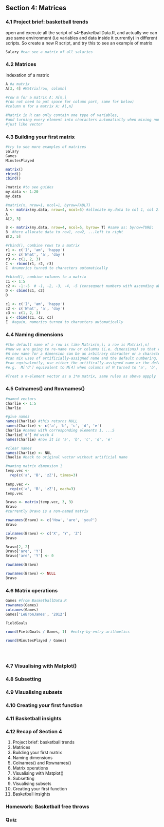 ## Section 4: Matrices

### 4.1 Project brief: basketball trends


open and execute all the script of s4-BasketballData.R, and actually 
we can use same environment (i.e variables and data inside it currently) in different scripts.
So create a new R script, and 
try this to see an example of matrix
```r
Salary #can see a matrix of all salaries
```

### 4.2 Matrices

indexation of a matrix
```r
A #a matrix
A[3, 4] #Matrix[row, column]

#row m for a matrix A: A[m,]
#(do not need to put space for column part, same for below)
#column n for a matrix A: A[,n]

#Matrix in R can only contain one type of variables, 
#and turning every element into characters automatially when mixing numerics and characters, 
#just like vector
```

### 4.3 Building your first matrix

```r
#try to see more examples of matrices
Salary
Games
MinutesPlayed

matrix()
rbind() 
cbind()

?matrix #to see guides
my.data <- 1:20
my.data

#matrix(x, nrow=1, ncol=1, byrow=FAULT)
A <- matrix(my.data, nrow=4, ncol=5) #allocate my.data to col 1, col 2...up to down
A
A[2, 3]

B <- matrix(my.data, nrow=4, ncol=5, byrow= T) #same as: byrow=TURE; 
B  #here allocate data to row1, row2, ...left to right
B[2, 5]

#rbind(), combine rows to a matrix
r1 <- c('I', 'am', 'happy')
r2 <- c('What', 'a', 'day')
r3 <- c(1, 2, 3)
C <- rbind(r1, r2, r3)
C  #numerics turned to characters automatically

#cbind(), combine columns to a matrix
c1 <- 1:5
c2 <- -1:-5  # -1, -2, -3, -4, -5 (consequent numbers with ascending absolute values, added with minus sign '-'
D <- cbind(c1, c2)
D

c1 <- c('I', 'am', 'happy')
c2 <- c('What', 'a', 'day')
c3 <- c(1, 2, 3)
E <- cbind(c1, c2, c3)
E  #again, numerics turned to characters automatically

```

### 4.4 Naming dimensions

```r
#the default name of a row is like Matrix[m,]; a row is Matrix[,n]
#now we are going to re-name row or columns (i.e. dimensions) so that can use them like Matrix['RowName',]
#A new name for a dimension can be an arbitrary character or a character version of a number, e.g. '7' (but not 7 numeric itself)
#can mix uses of artificially-assigned name and the default numbering, like Matrix['RowName', 4]
#can equivalently, use either the artifically-assigned name or the default numbering, 
#e.g.  M['d'] equivalent to M[4] when columns of M turned to 'a', 'b', 'c', 'd'

#Treat a m-element vector as a 1*m matrix, same rules as above appply
```
### 4.5 Colnames() and Rownames()

```r
#named vectors
Charlie <- 1:5
Charlie

#give names
names(Charlie) #this returns NULL
names(Charlie) <- c('a', 'b', 'c', 'd', 'e')
Charlie #names with corresponding elements 1, ...5
Charlie['d'] #d with 4
names(Charlie) #now it is 'a', 'b', 'c', 'd', 'e'

#clear names
names(Charlie) <- NUL
Chaelie #back to original vector without artificial name

#naming matrix dimension 1
temp.vec <- 
  rep(c('a', 'B', 'zZ'), times=3)
 
temp.vec <- 
  rep(c('a', 'B', 'zZ'), each=3)
temp.vec

Bravo <- matrix(temp.vec, 3, 3)
Bravo
#currently Bravo is a non-named matrix

rownames(Bravo) <- c('How', 'are', 'you?')
Bravo

colnames(Bravo) <- c('X', 'Y', 'Z')
Bravo

Bravo[2, 2]
Bravo['are', 'Y'] 
Bravo['are', 'Y'] <- 0

rownames(Bravo)

rownames(Bravo) <- NULL
Bravo

```

### 4.6 Matrix operations
```r
Games #from BasketballData.R
rownames(Games)
colnames(Games)
Games['LeBronJames', '2012']

FieldGoals

round(FieldGoals / Games, 1)  #entry-by-entry arithmetics

round(MinutesPlayed / Games)





```

### 4.7 Visualising with Matplot()

### 4.8 Subsetting

### 4.9 Visualising subsets

### 4.10 Creating your first function

### 4.11 Basketball insights

### 4.12 Recap of Section 4
1. Project brief: basketball trends
2. Matrices
3. Building your first matrix
4. Naming dimensions
5. Colnames() and Rownames()
6. Matrix operations
7. Visualising with Matplot()
8. Subsetting
9. Visualising subsets
10. Creating your first function
11. Basketball insights


### Homework: Basketball free throws

### Quiz
